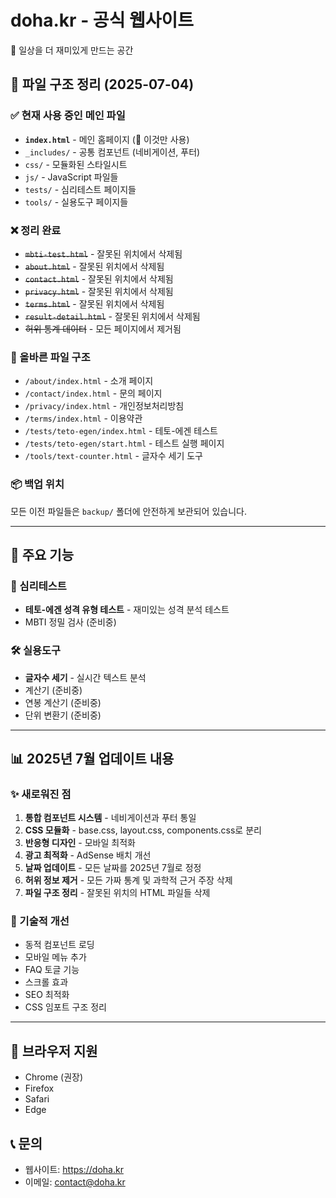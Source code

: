 # doha.kr - 공식 웹사이트

🌟 일상을 더 재미있게 만드는 공간

## 📁 파일 구조 정리 (2025-07-04)

### ✅ 현재 사용 중인 메인 파일
- **`index.html`** - 메인 홈페이지 (🎯 이것만 사용)
- `_includes/` - 공통 컴포넌트 (네비게이션, 푸터)
- `css/` - 모듈화된 스타일시트
- `js/` - JavaScript 파일들
- `tests/` - 심리테스트 페이지들
- `tools/` - 실용도구 페이지들

### ❌ 정리 완료
- ~~`mbti-test.html`~~ - 잘못된 위치에서 삭제됨
- ~~`about.html`~~ - 잘못된 위치에서 삭제됨  
- ~~`contact.html`~~ - 잘못된 위치에서 삭제됨
- ~~`privacy.html`~~ - 잘못된 위치에서 삭제됨
- ~~`terms.html`~~ - 잘못된 위치에서 삭제됨
- ~~`result-detail.html`~~ - 잘못된 위치에서 삭제됨
- ~~허위 통계 데이터~~ - 모든 페이지에서 제거됨

### 🎯 올바른 파일 구조
- `/about/index.html` - 소개 페이지
- `/contact/index.html` - 문의 페이지  
- `/privacy/index.html` - 개인정보처리방침
- `/terms/index.html` - 이용약관
- `/tests/teto-egen/index.html` - 테토-에겐 테스트
- `/tests/teto-egen/start.html` - 테스트 실행 페이지
- `/tools/text-counter.html` - 글자수 세기 도구

### 📦 백업 위치
모든 이전 파일들은 `backup/` 폴더에 안전하게 보관되어 있습니다.

---

## 🚀 주요 기능

### 🧠 심리테스트
- **테토-에겐 성격 유형 테스트** - 재미있는 성격 분석 테스트
- MBTI 정밀 검사 (준비중)

### 🛠️ 실용도구  
- **글자수 세기** - 실시간 텍스트 분석
- 계산기 (준비중)
- 연봉 계산기 (준비중)
- 단위 변환기 (준비중)

---

## 📊 2025년 7월 업데이트 내용

### ✨ 새로워진 점
1. **통합 컴포넌트 시스템** - 네비게이션과 푸터 통일
2. **CSS 모듈화** - base.css, layout.css, components.css로 분리
3. **반응형 디자인** - 모바일 최적화
4. **광고 최적화** - AdSense 배치 개선
5. **날짜 업데이트** - 모든 날짜를 2025년 7월로 정정
6. **허위 정보 제거** - 모든 가짜 통계 및 과학적 근거 주장 삭제
7. **파일 구조 정리** - 잘못된 위치의 HTML 파일들 삭제

### 🔧 기술적 개선
- 동적 컴포넌트 로딩
- 모바일 메뉴 추가
- FAQ 토글 기능
- 스크롤 효과
- SEO 최적화
- CSS 임포트 구조 정리

---

## 📱 브라우저 지원
- Chrome (권장)
- Firefox  
- Safari
- Edge

## 📞 문의
- 웹사이트: https://doha.kr
- 이메일: contact@doha.kr